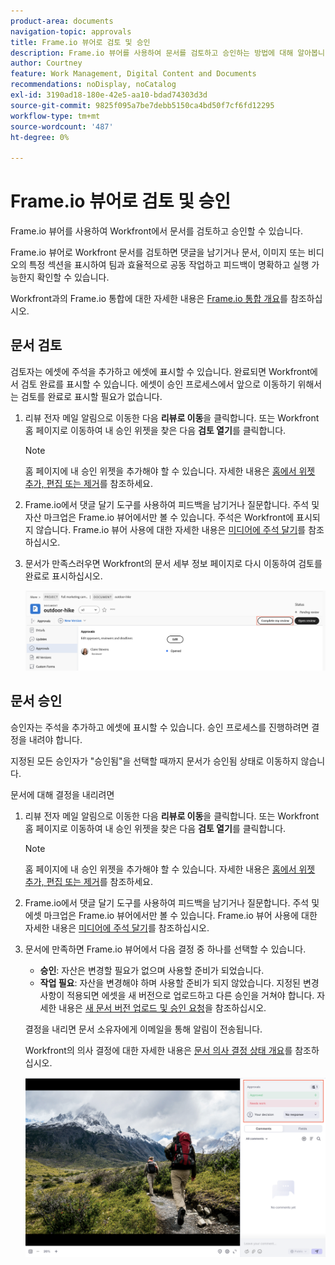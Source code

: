```yaml
---
product-area: documents
navigation-topic: approvals
title: Frame.io 뷰어로 검토 및 승인
description: Frame.io 뷰어를 사용하여 문서를 검토하고 승인하는 방법에 대해 알아봅니다.
author: Courtney
feature: Work Management, Digital Content and Documents
recommendations: noDisplay, noCatalog
exl-id: 3190ad18-180e-42e5-aa10-bdad74303d3d
source-git-commit: 9825f095a7be7debb5150ca4bd50f7cf6fd12295
workflow-type: tm+mt
source-wordcount: '487'
ht-degree: 0%

---
```


# Frame.io 뷰어로 검토 및 승인

Frame.io 뷰어를 사용하여 Workfront에서 문서를 검토하고 승인할 수 있습니다.

Frame.io 뷰어로 Workfront 문서를 검토하면 댓글을 남기거나 문서, 이미지 또는 비디오의 특정 섹션을 표시하여 팀과 효율적으로 공동 작업하고 피드백이 명확하고 실행 가능한지 확인할 수 있습니다.

Workfront과의 Frame.io 통합에 대한 자세한 내용은 [Frame.io 통합 개요](/help/quicksilver/review-and-approve-work/native-integrations/frame-io/frame-int-overview.md)를 참조하십시오.


<!--## Access requirements

+++ Expand to view access requirements for the functionality in this article.

<table style="table-layout:auto"> 
 <col> 
 </col> 
 <col> 
 </col> 
 <tbody> 
  <tr> 
   <td role="rowheader">Adobe Workfront package</td> 
   <td> <p> Any</p> </td> 
  </tr> 
  <tr> 
   <td role="rowheader">Adobe Workfront license</td> 
   <td> <p>Request or higher</p>
   <p>Contributor or higher</p> </td> 
  </tr> 
  <tr data-mc-conditions=""> 
   <td role="rowheader">Access level configurations</td> 
   <td> <p>Edit access to Documents</p>  </td> 
  </tr> 
  <tr data-mc-conditions=""> 
   <td role="rowheader">Object permissions</td> 
   <td> <p>Edit access to the object associated with the document</p>  </td> 
  </tr> 
 </tbody> 
</table>

For information, see [Access requirements in Workfront documentation](/help/quicksilver/administration-and-setup/add-users/access-levels-and-object-permissions/access-level-requirements-in-documentation.md).

+++ -->

## 문서 검토

검토자는 에셋에 주석을 추가하고 에셋에 표시할 수 있습니다. 완료되면 Workfront에서 검토 완료를 표시할 수 있습니다. 에셋이 승인 프로세스에서 앞으로 이동하기 위해서는 검토를 완료로 표시할 필요가 없습니다.

1. 리뷰 전자 메일 알림으로 이동한 다음 **리뷰로 이동**을 클릭합니다.
또는
Workfront 홈 페이지로 이동하여 내 승인 위젯을 찾은 다음 **검토 열기**&#x200B;를 클릭합니다.

   >[!NOTE]
   > 
   >홈 페이지에 내 승인 위젯을 추가해야 할 수 있습니다. 자세한 내용은 [홈에서 위젯 추가, 편집 또는 제거](/help/quicksilver/workfront-basics/using-home/using-the-home-area/add-edit-remove-widgets-in-new-home.md)를 참조하세요.

1. Frame.io에서 댓글 달기 도구를 사용하여 피드백을 남기거나 질문합니다.
주석 및 자산 마크업은 Frame.io 뷰어에서만 볼 수 있습니다. 주석은 Workfront에 표시되지 않습니다. Frame.io 뷰어 사용에 대한 자세한 내용은 [미디어에 주석 달기](https://help.frame.io/en/articles/9105251-commenting-on-your-media)를 참조하십시오.
1. 문서가 만족스러우면 Workfront의 문서 세부 정보 페이지로 다시 이동하여 검토를 완료로 표시하십시오.

   ![검토 완료 표시](assets/mark-review-complete.png)

## 문서 승인

승인자는 주석을 추가하고 에셋에 표시할 수 있습니다. 승인 프로세스를 진행하려면 결정을 내려야 합니다.

지정된 모든 승인자가 &quot;승인됨&quot;을 선택할 때까지 문서가 승인됨 상태로 이동하지 않습니다.

문서에 대해 결정을 내리려면

1. 리뷰 전자 메일 알림으로 이동한 다음 **리뷰로 이동**을 클릭합니다.
또는
Workfront 홈 페이지로 이동하여 내 승인 위젯을 찾은 다음 **검토 열기**&#x200B;를 클릭합니다.

   >[!NOTE]
   > 
   >홈 페이지에 내 승인 위젯을 추가해야 할 수 있습니다. 자세한 내용은 [홈에서 위젯 추가, 편집 또는 제거](/help/quicksilver/workfront-basics/using-home/using-the-home-area/add-edit-remove-widgets-in-new-home.md)를 참조하세요.


1. Frame.io에서 댓글 달기 도구를 사용하여 피드백을 남기거나 질문합니다. 주석 및 에셋 마크업은 Frame.io 뷰어에서만 볼 수 있습니다. Frame.io 뷰어 사용에 대한 자세한 내용은 [미디어에 주석 달기](https://help.frame.io/en/articles/9105251-commenting-on-your-media)를 참조하십시오.
1. 문서에 만족하면 Frame.io 뷰어에서 다음 결정 중 하나를 선택할 수 있습니다.

   * **승인**: 자산은 변경할 필요가 없으며 사용할 준비가 되었습니다.
   * **작업 필요**: 자산을 변경해야 하며 사용할 준비가 되지 않았습니다. 지정된 변경 사항이 적용되면 에셋을 새 버전으로 업로드하고 다른 승인을 거쳐야 합니다. 자세한 내용은 [새 문서 버전 업로드 및 승인 요청](/help/quicksilver/review-and-approve-work/document-reviews-and-approvals/manage-document-approvals/upload-new-doc-version.md)을 참조하십시오. <!--do they need to tell someone it was uploaded via comment tagging?-->

   결정을 내리면 문서 소유자에게 이메일을 통해 알림이 전송됩니다.

   Workfront의 의사 결정에 대한 자세한 내용은 [문서 의사 결정 상태 개요](/help/quicksilver/review-and-approve-work/document-reviews-and-approvals/manage-document-approvals/document-approval-status.md)를 참조하십시오.

   ![프레임 뷰어 및 결정](assets/make-decision-frame.png)



<!--is document owner the correct term?-->
